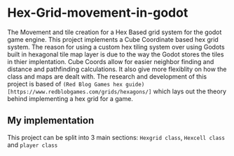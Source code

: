 # Hex-Grid-movement-in-godot
The Movement and tile creation for a Hex Based grid system for the godot game engine. 
This project implements a Cube Coordinate based hex grid system. 
The reason for using a custom hex tiling system over using Godots built in hexagonal tile map layer is due to the way the Godot stores the tiles in thier implentation. Cube Coords allow for easier neighbor finding and distance and pathfinding calculations. It also give more flexiblity on how the class and maps are dealt with. 
The research and development of this project is based of `(Red Blog Games hex guide)[https://www.redblobgames.com/grids/hexagons/]` which lays out the theory behind implementing a hex grid for a game. 

## My implementation

This project can be split into 3 main sections: `Hexgrid class`, `Hexcell class` and `player class`
